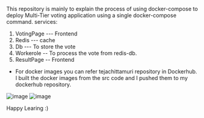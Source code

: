 This repository is mainly to explain the process of using docker-compose to deploy Multi-Tier voting application using a single docker-compose command.
services:
  1. VotingPage --- Frontend
  2. Redis   --- cache 
  3. Db  --- To store the vote
  4. Workerole -- To process the vote from redis-db.
  5. ResultPage  -- Frontend

* For docker images you can refer tejachittamuri repository in Dockerhub. I built the docker images from the src code and I pushed them to my dockerhub repository.

![image](https://user-images.githubusercontent.com/111578142/223795112-d943fd58-2fd9-4281-93f3-c24284cf5336.png)
![image](https://user-images.githubusercontent.com/111578142/223795211-d3a65060-dfd6-4bea-b942-642a1b6878f2.png)


Happy Learing :)

